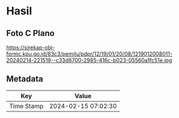 # Hasil

## Foto C Plano

https://sirekap-obj-formc.kpu.go.id/83c3/pemilu/pdpr/12/19/01/20/08/1219012008011-20240214-221519--c33d6700-2985-416c-b023-05560a1fc51e.jpg


## Metadata

| Key        | Value               |
| ---------- | ------------------- |
| Time Stamp | 2024-02-15 07:02:30 |



